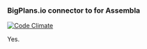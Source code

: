 ### BigPlans.io connector to for Assembla

[![Code Climate](https://codeclimate.com/github/Assembla/bigplans-assembla-connector.png)](https://codeclimate.com/github/Assembla/bigplans-assembla-connector)

Yes.

